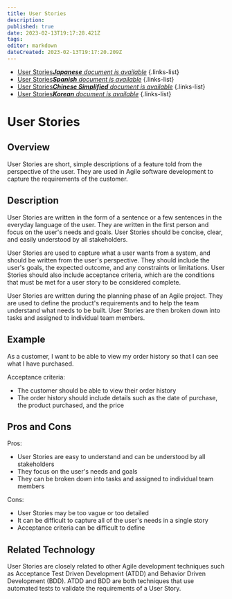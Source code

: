 ```yaml
---
title: User Stories
description: 
published: true
date: 2023-02-13T19:17:28.421Z
tags: 
editor: markdown
dateCreated: 2023-02-13T19:17:20.209Z
---
```


- [User Stories***Japanese** document is available*](/ja/Knowledge-base/Dictionary/user-stories)
{.links-list}
- [User Stories***Spanish** document is available*](/es/Knowledge-base/Dictionary/user-stories)
{.links-list}
- [User Stories***Chinese Simplified** document is available*](/zh/Knowledge-base/Dictionary/user-stories)
{.links-list}
- [User Stories***Korean** document is available*](/ko/Knowledge-base/Dictionary/user-stories)
{.links-list}


# User Stories

## Overview
User Stories are short, simple descriptions of a feature told from the perspective of the user. They are used in Agile software development to capture the requirements of the customer.

## Description
User Stories are written in the form of a sentence or a few sentences in the everyday language of the user. They are written in the first person and focus on the user's needs and goals. User Stories should be concise, clear, and easily understood by all stakeholders.

User Stories are used to capture what a user wants from a system, and should be written from the user's perspective. They should include the user's goals, the expected outcome, and any constraints or limitations. User Stories should also include acceptance criteria, which are the conditions that must be met for a user story to be considered complete.

User Stories are written during the planning phase of an Agile project. They are used to define the product's requirements and to help the team understand what needs to be built. User Stories are then broken down into tasks and assigned to individual team members.

## Example
As a customer, I want to be able to view my order history so that I can see what I have purchased.

Acceptance criteria:
- The customer should be able to view their order history
- The order history should include details such as the date of purchase, the product purchased, and the price

## Pros and Cons
Pros:
- User Stories are easy to understand and can be understood by all stakeholders
- They focus on the user's needs and goals
- They can be broken down into tasks and assigned to individual team members

Cons:
- User Stories may be too vague or too detailed
- It can be difficult to capture all of the user's needs in a single story
- Acceptance criteria can be difficult to define

## Related Technology
User Stories are closely related to other Agile development techniques such as Acceptance Test Driven Development (ATDD) and Behavior Driven Development (BDD). ATDD and BDD are both techniques that use automated tests to validate the requirements of a User Story.